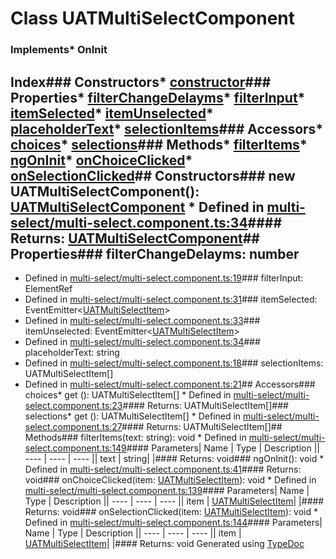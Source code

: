 # Class UATMultiSelectComponent
### Implements* OnInit
## Index### Constructors* [constructor](_multi_select_multi_select_component_.uatmultiselectcomponent.html#constructor)### Properties* [filterChangeDelayms](_multi_select_multi_select_component_.uatmultiselectcomponent.html#filterchangedelayms)* [filterInput](_multi_select_multi_select_component_.uatmultiselectcomponent.html#filterinput)* [itemSelected](_multi_select_multi_select_component_.uatmultiselectcomponent.html#itemselected)* [itemUnselected](_multi_select_multi_select_component_.uatmultiselectcomponent.html#itemunselected)* [placeholderText](_multi_select_multi_select_component_.uatmultiselectcomponent.html#placeholdertext)* [selectionItems](_multi_select_multi_select_component_.uatmultiselectcomponent.html#selectionitems)### Accessors* [choices](_multi_select_multi_select_component_.uatmultiselectcomponent.html#choices)* [selections](_multi_select_multi_select_component_.uatmultiselectcomponent.html#selections)### Methods* [filterItems](_multi_select_multi_select_component_.uatmultiselectcomponent.html#filteritems)* [ngOnInit](_multi_select_multi_select_component_.uatmultiselectcomponent.html#ngoninit)* [onChoiceClicked](_multi_select_multi_select_component_.uatmultiselectcomponent.html#onchoiceclicked)* [onSelectionClicked](_multi_select_multi_select_component_.uatmultiselectcomponent.html#onselectionclicked)## Constructors### new UATMultiSelectComponent(): [UATMultiSelectComponent](_multi_select_multi_select_component_.uatmultiselectcomponent.html)  * Defined in [multi-select/multi-select.component.ts:34](https://github.com/tme321/Unopinionated-Angular/blob/16a724b/src/lib/multi-select/multi-select.component.ts#L34)#### Returns: [UATMultiSelectComponent](_multi_select_multi_select_component_.uatmultiselectcomponent.html)## Properties### filterChangeDelayms: number
* Defined in [multi-select/multi-select.component.ts:19](https://github.com/tme321/Unopinionated-Angular/blob/16a724b/src/lib/multi-select/multi-select.component.ts#L19)### filterInput: ElementRef
* Defined in [multi-select/multi-select.component.ts:31](https://github.com/tme321/Unopinionated-Angular/blob/16a724b/src/lib/multi-select/multi-select.component.ts#L31)### itemSelected: EventEmitter<[UATMultiSelectItem](../interfaces/_multi_select_multi_select_item_interface_.uatmultiselectitem.html)>
* Defined in [multi-select/multi-select.component.ts:33](https://github.com/tme321/Unopinionated-Angular/blob/16a724b/src/lib/multi-select/multi-select.component.ts#L33)### itemUnselected: EventEmitter<[UATMultiSelectItem](../interfaces/_multi_select_multi_select_item_interface_.uatmultiselectitem.html)>
* Defined in [multi-select/multi-select.component.ts:34](https://github.com/tme321/Unopinionated-Angular/blob/16a724b/src/lib/multi-select/multi-select.component.ts#L34)### placeholderText: string
* Defined in [multi-select/multi-select.component.ts:18](https://github.com/tme321/Unopinionated-Angular/blob/16a724b/src/lib/multi-select/multi-select.component.ts#L18)### selectionItems: UATMultiSelectItem[]
* Defined in [multi-select/multi-select.component.ts:21](https://github.com/tme321/Unopinionated-Angular/blob/16a724b/src/lib/multi-select/multi-select.component.ts#L21)## Accessors### choices* get (): UATMultiSelectItem[]  * Defined in [multi-select/multi-select.component.ts:23](https://github.com/tme321/Unopinionated-Angular/blob/16a724b/src/lib/multi-select/multi-select.component.ts#L23)#### Returns: UATMultiSelectItem[]### selections* get (): UATMultiSelectItem[]  * Defined in [multi-select/multi-select.component.ts:27](https://github.com/tme321/Unopinionated-Angular/blob/16a724b/src/lib/multi-select/multi-select.component.ts#L27)#### Returns: UATMultiSelectItem[]## Methods### filterItems(text: string): void  * Defined in [multi-select/multi-select.component.ts:149](https://github.com/tme321/Unopinionated-Angular/blob/16a724b/src/lib/multi-select/multi-select.component.ts#L149)#### Parameters| Name | Type | Description || ---- | ---- | ---- || text | string|  |#### Returns: void### ngOnInit(): void  * Defined in [multi-select/multi-select.component.ts:41](https://github.com/tme321/Unopinionated-Angular/blob/16a724b/src/lib/multi-select/multi-select.component.ts#L41)#### Returns: void### onChoiceClicked(item: [UATMultiSelectItem](../interfaces/_multi_select_multi_select_item_interface_.uatmultiselectitem.html)): void  * Defined in [multi-select/multi-select.component.ts:139](https://github.com/tme321/Unopinionated-Angular/blob/16a724b/src/lib/multi-select/multi-select.component.ts#L139)#### Parameters| Name | Type | Description || ---- | ---- | ---- || item | [UATMultiSelectItem](../interfaces/_multi_select_multi_select_item_interface_.uatmultiselectitem.html)|  |#### Returns: void### onSelectionClicked(item: [UATMultiSelectItem](../interfaces/_multi_select_multi_select_item_interface_.uatmultiselectitem.html)): void  * Defined in [multi-select/multi-select.component.ts:144](https://github.com/tme321/Unopinionated-Angular/blob/16a724b/src/lib/multi-select/multi-select.component.ts#L144)#### Parameters| Name | Type | Description || ---- | ---- | ---- || item | [UATMultiSelectItem](../interfaces/_multi_select_multi_select_item_interface_.uatmultiselectitem.html)|  |#### Returns: void
Generated using [TypeDoc](http://typedoc.io)